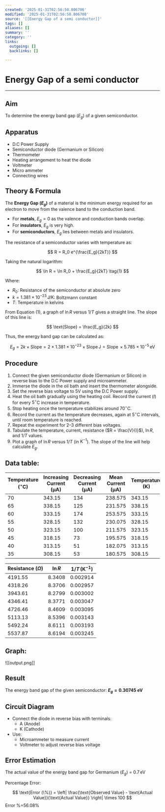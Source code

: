 ```yaml
---
created: '2025-01-31T02:56:50.806706'
modified: '2025-01-31T02:56:50.806708'
source: '[[Energy Gap of a semi conductor]]'
tags: []
aliases: []
summary: ''
category: ''
links:
  outgoing: []
  backlinks: []

---
```


# Energy Gap of a semi conductor

___
## Aim
To determine the energy band gap ($E_g$) of a given semiconductor.

## Apparatus
- D.C Power Supply  
- Semiconductor diode (Germanium or Silicon)  
- Thermometer  
- Heating arrangement to heat the diode  
- Voltmeter  
- Micro ammeter  
- Connecting wires  

## Theory & Formula
The **Energy Gap ($E_g$)** of a material is the minimum energy required for an electron to move from the valence band to the conduction band.  

- For **metals**, $E_g = 0$ as the valence and conduction bands overlap.  
- For **insulators**, $E_g$ is very high.  
- For **semiconductors**, $E_g$ lies between metals and insulators.

The resistance of a semiconductor varies with temperature as:

$$
R = R_0 e^{\frac{E_g}{2kT}}
$$

Taking the natural logarithm:

$$
\ln R = \ln R_0 + \frac{E_g}{2kT} \tag{1}
$$

Where:  
- $R_0$: Resistance of the semiconductor at absolute zero  
- $k = 1.381 \times 10^{-23} \, \text{J/K}$: Boltzmann constant  
- $T$: Temperature in kelvins  

From Equation (1), a graph of $\ln R$ versus $1/T$ gives a straight line. The slope of this line is:

$$
\text{Slope} = \frac{E_g}{2k}
$$

Thus, the energy band gap can be calculated as:

$$
E_g = 2k \times \text{Slope} = 2 \times 1.381 \times 10^{-23} \times \text{Slope} \, \text{J} = \text{Slope} \, \times 5.785 \times 10^{-5} \, \text{eV}
$$

## Procedure
1. Connect the given semiconductor diode (Germanium or Silicon) in reverse bias to the D.C Power supply and microammeter.
2. Immerse the diode in the oil bath and insert the thermometer alongside.
3. Set the reverse bias voltage to 5V using the D.C Power supply.
4. Heat the oil bath gradually using the heating coil. Record the current ($I$) for every $5^\circ$C increase in temperature.
5. Stop heating once the temperature stabilizes around $70^\circ$C.
6. Record the current as the temperature decreases, again at $5^\circ$C intervals, until room temperature is reached.
7. Repeat the experiment for 2–3 different bias voltages.
8. Tabulate the temperature, current, resistance ($R = \frac{V}{I}$), $\ln R$, and $1/T$ values.
9. Plot a graph of $\ln R$ versus $1/T$ (in $\text{K}^{-1}$). The slope of the line will help calculate $E_g$.
## Data table:

| Temperature ($^\circ$C) | Increasing Current (μA) | Decreasing Current (μA) | Mean Current (μA) | Temperature (K) |
| ----------------------- | ----------------------- | ----------------------- | ----------------- | --------------- |
| 70                      | 343.15                  | 134                     | 238.575           | 343.15          |
| 65                      | 338.15                  | 125                     | 231.575           | 338.15          |
| 60                      | 333.15                  | 174                     | 253.575           | 333.15          |
| 55                      | 328.15                  | 132                     | 230.075           | 328.15          |
| 50                      | 323.15                  | 100                     | 211.575           | 323.15          |
| 45                      | 318.15                  | 73                      | 195.575           | 318.15          |
| 40                      | 313.15                  | 51                      | 182.075           | 313.15          |
| 35                      | 308.15                  | 53                      | 180.575           | 308.15          |

| Resistance ($\Omega$) | $\ln R$ | $1/T \, (\text{K}^{-1})$ |
| --------------------- | ------- | ------------------------ |
| 4191.55               | 8.3408  | 0.002914                 |
| 4318.26               | 8.3706  | 0.002957                 |
| 3943.61               | 8.2799  | 0.003002                 |
| 4346.41               | 8.3771  | 0.003047                 |
| 4726.46               | 8.4609  | 0.003095                 |
| 5113.13               | 8.5396  | 0.003143                 |
| 5492.24               | 8.6111  | 0.003193                 |
| 5537.87               | 8.6194  | 0.003245                 |

## Graph:
![[output.png]]

## Result
The energy band gap of the given semiconductor: **$E_g = 0.30745$ eV**

## Circuit Diagram
- Connect the diode in reverse bias with terminals:
  - A (Anode)
  - K (Cathode)
- Use:
  - Microammeter to measure current
  - Voltmeter to adjust reverse bias voltage  

## Error Estimation
The actual value of the energy band gap for Germanium ($E_g$) = $0.7 \, \text{eV}$  

Percentage Error:

$$
\text{Error (\%)} = \left| \frac{\text{Observed Value} - \text{Actual Value}}{\text{Actual Value}} \right| \times 100
$$
Error %=56.08%


